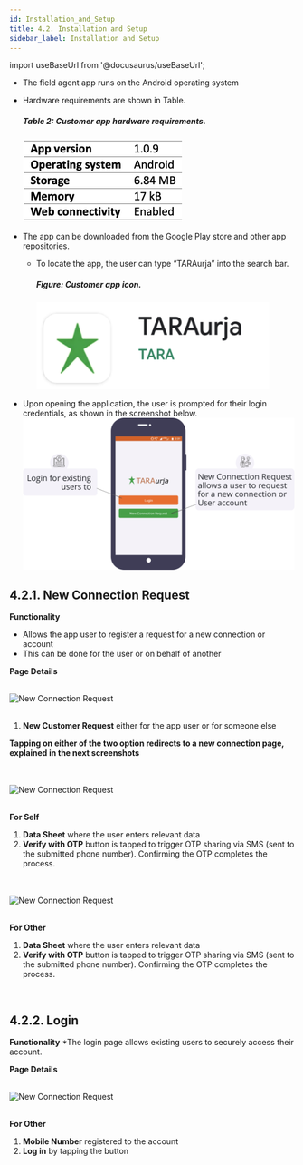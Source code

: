 ```yaml
---
id: Installation_and_Setup
title: 4.2. Installation and Setup
sidebar_label: Installation and Setup
---
```


import useBaseUrl from '@docusaurus/useBaseUrl';

* The field agent app runs on the Android operating system
* Hardware requirements are shown in Table.
	##### Table 2: Customer app hardware requirements.
	![Field agent app installation requirements](./assets/4.1_HardwareReq.png)

* The app can be downloaded from the Google Play store and other app repositories.
	* To locate the app, the user can type “TARAurja” into the search bar.
		##### Figure: Customer app icon.
		![Field agent app icon](./assets/4.2_Icon.png)
* Upon opening the application, the user is prompted for their login credentials, as shown in the screenshot below.
	![Set Up Prompt](./assets/4.3_SetupPrompt.svg)


## 4.2.1. New Connection Request
**Functionality**
* Allows the app user to register a request for a new connection or account
* This can be done for the user or on behalf of another


**Page Details**

<br clear="right"/>
<img align="left" src={useBaseUrl("img/scrnshts/4.2.1_1_NewConnectionRequest.png")} alt="New Connection Request" width="45%"/>
<br></br>

1.  **New Customer Request** either for the app user or for someone else

**Tapping on either of the two option redirects to a new connection page, explained in the next screenshots**

<br clear="both"/>
<br clear="right"/>
<img align="left" src={useBaseUrl("img/scrnshts/4.2.1_2_NewConnectionRequest.png")} alt="New Connection Request" width="45%"/>
<br></br>

**For Self**

1.  **Data Sheet** where the user enters relevant data
2.  **Verify with OTP** button is tapped to trigger OTP sharing via SMS (sent to the submitted phone number). Confirming the OTP completes the process.

<br clear="both"/>
<br clear="right"/>
<img align="left" src={useBaseUrl("img/scrnshts/4.2.1_3_NewConnectionRequest.png")} alt="New Connection Request" width="45%"/>
<br></br>

**For Other**

1.  **Data Sheet** where the user enters relevant data
2.  **Verify with OTP** button is tapped to trigger OTP sharing via SMS (sent to the submitted phone number). Confirming the OTP completes the process.

<br clear="both"/>


<!-- ![Connection Request](./assets/4.4_NewCustRequest.png)

![New Connection](./assets/4.5_NewConnectionSelf.png)

![New Connection](./assets/4.6_NewConnectOthers.png) -->


## 4.2.2. Login
**Functionality**
*The login page allows existing users to securely access their account.


**Page Details**

<br clear="right"/>
<img align="left" src={useBaseUrl("img/scrnshts/4.2.1_3_NewConnectionRequest.png")} alt="New Connection Request" width="45%"/>
<br></br>

**For Other**

1.  **Mobile Number** registered to the account
2.  **Log in** by tapping the button

<br clear="both"/>

<!-- ![Login Others](./assets/4.7_LoginOthers.png)  -->

